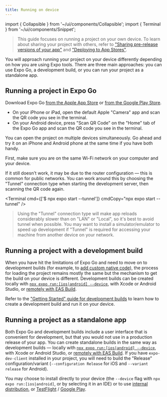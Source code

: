 ```yaml
---
title: Running on device
---
```


import { Collapsible } from '~/ui/components/Collapsible';
import { Terminal } from '~/ui/components/Snippet';

> This guide focuses on running a project on your own device. To learn about sharing your project with others, refer to ["Sharing pre-release versions of your app"](/guides/sharing-preview-releases/) and ["Deploying to App Stores"](/distribution/app-stores/).

You will approach running your project on your device differently depending on how you are using Expo tools. There are three main approaches: you can use Expo Go, a development build, or you can run your project as a standalone app.

## Running a project in Expo Go

Download Expo Go [from the Apple App Store](https://itunes.apple.com/app/apple-store/id982107779) or [from the Google Play Store](https://play.google.com/store/apps/details?id=host.exp.exponent&referrer=www).

- On your iPhone or iPad, open the default Apple "Camera" app and scan the QR code you see in the terminal.
- On your Android device, press "Scan QR Code" on the "Home" tab of the Expo Go app and scan the QR code you see in the terminal.

You can open the project on multiple devices simultaneously. Go ahead and try it on an iPhone and Android phone at the same time if you have both handy.

<Collapsible summary="Is the app not loading on your device?">

First, make sure you are on the same Wi-Fi network on your computer and your device.

If it still doesn't work, it may be due to the router configuration &mdash; this is common for public networks. You can work around this by choosing the "Tunnel" connection type when starting the development server, then scanning the QR code again.

<Terminal cmd={['$ npx expo start --tunnel']} cmdCopy="npx expo start --tunnel" />

> Using the "Tunnel" connection type will make app reloads considerably slower than on "LAN" or "Local", so it's best to avoid tunnel when possible. You may want to install a simulator/emulator to speed up development if "Tunnel" is required for accessing your machine from another device on your network.

</Collapsible>

## Running a project with a development build

When you have hit the limitations of Expo Go and need to move on to development builds (for example, to [add custom native code](/workflow/customizing/)), the process for loading the project remains mostly the same but the mechanism to get the build on your device is different. Development builds can be created locally with [`npx expo run:[ios|android] --device`](/workflow/expo-cli/), with Xcode or Android Studio, or [remotely with EAS Build](/build/introduction/).

Refer to the ["Getting Started" guide for development builds](/development/getting-started/) to learn how to create a development build and run it on your device. 

## Running a project as a standalone app

Both Expo Go and development builds include a user interface that is convenient for development, but that you would not use in a production release of your app. You can create standalone builds in the same way as development builds — locally with [`npx expo run:[ios|android] --device`](/workflow/expo-cli/), with Xcode or Android Studio, or [remotely with EAS Build](/build/introduction/). If you have `expo-dev-client` installed in your project, you will need to build the "Release" configuration/variant (`--configuration Release` for iOS and `--variant release` for Android).

You may choose to install directly to your device (the `--device` flag with `npx expo run:[ios|android]`, or by selecting it in an IDE) or to use [internal distribution](/build/internal-distribution/), or [TestFlight](/distribution/uploading-apps/#22-if-you-choose-to-upload-your) / [Google Play](/distribution/uploading-apps/#21-if-you-choose-to-upload-your).